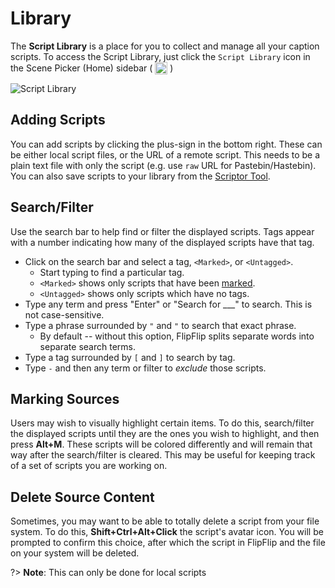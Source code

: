 # Library
The **Script Library** is a place for you to collect and manage all your caption scripts. To access the Script Library, 
just click the `Script Library` icon in the Scene Picker (Home) sidebar ( <img style="vertical-align: -5px" src="doc_icons/script_library.svg" alt="Script Library" width="20" height="20"> )

<img src="doc_images/script_library.png" alt="Script Library" class="col-xs-12 col-xl-8">

## Adding Scripts
You can add scripts by clicking the plus-sign in the bottom right. These can be either local script files, or the URL
of a remote script. This needs to be a plain text file with only the script (e.g. use `raw` URL for Pastebin/Hastebin). You can
also save scripts to your library from the [Scriptor Tool](scriptor.md).

## Search/Filter
Use the search bar to help find or filter the displayed scripts. Tags appear with a number indicating how many of
the displayed scripts have that tag.

* Click on the search bar and select a tag, `<Marked>`, or `<Untagged>`.
    * Start typing to find a particular tag.
    * `<Marked>` shows only scripts that have been [marked](#marking-sources).
    * `<Untagged>` shows only scripts which have no tags.
* Type any term and press "Enter" or "Search for ___" to search. This is not case-sensitive.
* Type a phrase surrounded by `"` and `"` to search that exact phrase.
    * By default -- without this option, FlipFlip splits separate words into separate search terms.
* Type a tag surrounded by `[` and `]` to search by tag.
* Type `-` and then any term or filter to _exclude_ those scripts.

## Marking Sources
Users may wish to visually highlight certain items. To do this, search/filter the displayed scripts until they are
the ones you wish to highlight, and then press **Alt+M**. These scripts will be colored differently and will remain that
way after the search/filter is cleared. This may be useful for keeping track of a set of scripts you are working on.

## Delete Source Content
Sometimes, you may want to be able to totally delete a script from your file system. To do this, **Shift+Ctrl+Alt+Click**
the script's avatar icon. You will be prompted to confirm this choice, after which the script in FlipFlip and the file
on your system will be deleted.

?> **Note**: This can only be done for local scripts